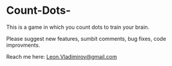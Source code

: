# Count-Dots-
This is a game in which you count dots to train your brain.

Please suggest new features, sumbit comments, bug fixes, code improvments.

Reach me here: Leon.Vladimirov@gmail.com
